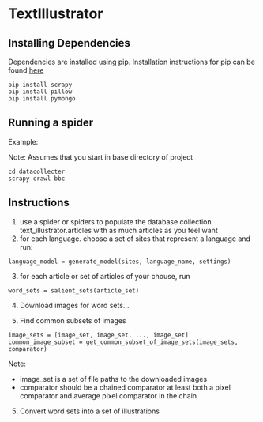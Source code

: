 # TextIllustrator
## Installing Dependencies
Dependencies are installed using pip. Installation instructions for pip can be found [here](https://pip.readthedocs.org/en/stable/installing)
```
pip install scrapy
pip install pillow
pip install pymongo
```

## Running a spider
Example:

Note: Assumes that you start in base directory of project
```
cd datacollecter
scrapy crawl bbc
```

## Instructions
1) use a spider or spiders to populate the database collection text_illustrator.articles with as much articles as you feel want
2) for each language. choose a set of sites that represent a language and run:
```
language_model = generate_model(sites, language_name, settings)
```
3) for each article or set of articles of your chouse, run
```
word_sets = salient_sets(article_set)
```
4) Download images for word sets...

5) Find common subsets of images
```
image_sets = [image_set, image_set, ..., image_set]
common_image_subset = get_common_subset_of_image_sets(image_sets, comparator)
````
Note: 
* image_set is a set of file paths to the downloaded images
* comparator should be a chained comparator at least both a pixel comparator and average pixel comparator in the chain


5) Convert word sets into a set of illustrations
